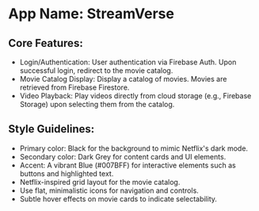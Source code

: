 # **App Name**: StreamVerse

## Core Features:

- Login/Authentication: User authentication via Firebase Auth. Upon successful login, redirect to the movie catalog.
- Movie Catalog Display: Display a catalog of movies. Movies are retrieved from Firebase Firestore.
- Video Playback: Play videos directly from cloud storage (e.g., Firebase Storage) upon selecting them from the catalog.

## Style Guidelines:

- Primary color: Black for the background to mimic Netflix's dark mode.
- Secondary color: Dark Grey for content cards and UI elements.
- Accent: A vibrant Blue (#007BFF) for interactive elements such as buttons and highlighted text.
- Netflix-inspired grid layout for the movie catalog.
- Use flat, minimalistic icons for navigation and controls.
- Subtle hover effects on movie cards to indicate selectability.
